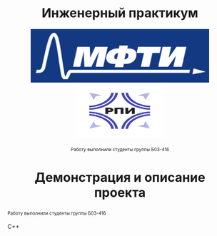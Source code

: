 <h1 align="center">Инженерный практикум</h1>

<p align="center"> <img src="logo.jpg" alt="logo" height = "120" width="400"/> <img src="logo_2.jpg" alt="logo_2" height = "120" width="200"/>

<p align = "center"> <span style="font-size: 10px;">Работу выполнили студенты группы Б03-416</span>

<h1 align="center">Демонстрация и описание проекта</h1>
  
<span style="font-size: 10px;">Работу выполнили студенты группы Б03-416</span>

<span style="font-size: 13px;"> C++
